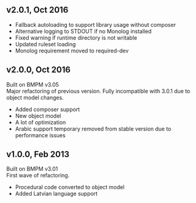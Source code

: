 ## v2.0.1, Oct 2016

* Fallback autoloading to support library usage without composer
* Alternative logging to STDOUT if no Monolog installed
* Fixed warning if runtime directory is not writable
* Updated ruleset loading
* Monolog requirement moved to required-dev

## v2.0.0, Oct 2016

Built on BMPM v3.05<br>Major refactoring of previous version. Fully incompatible with 3.0.1 due to object model changes.

 * Added composer support
 * New object model
 * A lot of optimization
 * Arabic support temporary removed from stable version due to performance issues

## v1.0.0, Feb 2013

Built on BMPM v3.01<br>First wave of refactoring.

 * Procedural code converted to object model
 * Added Latvian language support
 